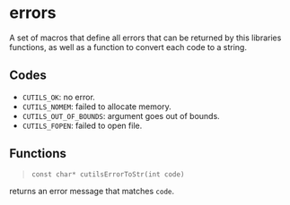 # errors

A set of macros that define all errors that can be returned by this libraries
functions, as well as a function to convert each code to a string.

## Codes

* `CUTILS_OK`: no error.
* `CUTILS_NOMEM`: failed to allocate memory.
* `CUTILS_OUT_OF_BOUNDS`: argument goes out of bounds.
* `CUTILS_FOPEN`: failed to open file.

## Functions

> `const char* cutilsErrorToStr(int code)`

returns an error message that matches `code`.
